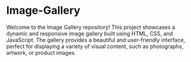 # Image-Gallery
Welcome to the Image Gallery repository! This project showcases a dynamic and responsive image gallery built using HTML, CSS, and JavaScript. The gallery provides a beautiful and user-friendly interface, perfect for displaying a variety of visual content, such as photographs, artwork, or product images.
